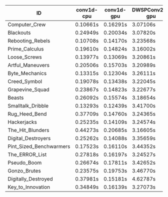 |ID|conv1d-cpu|conv1d-gpu|DWSPConv2D-gpu|gemm-gpu|avg|
|-|-|-|-|-|-|
|Computer_Crew|0.10661s|0.16291s|3.07106s|1.89671s|1.30932s|
|Blackouts|0.24949s|0.20034s|3.07820s|1.79381s|1.33046s|
|Rebooting_Rebels|0.10708s|0.14170s|3.23568s|1.88115s|1.34141s|
|Prime_Calculus|0.19610s|0.14824s|3.16002s|1.89553s|1.34997s|
|Loose_Screws|0.13977s|0.13069s|3.20861s|1.96096s|1.36001s|
|Artful_Maneuvers|0.20506s|0.15703s|3.20989s|1.88032s|1.36307s|
|Byte_Mechanics|0.13315s|0.12304s|3.26111s|1.98665s|1.37599s|
|Creed_Symbol|0.19078s|0.13438s|3.22045s|1.99737s|1.38574s|
|Grapevine_Squad|0.23867s|0.14823s|3.22677s|1.95330s|1.39174s|
|Beasts|0.26092s|0.15574s|3.18654s|2.06028s|1.41587s|
|Smalltalk_Dribble|0.13293s|0.12439s|3.41700s|1.99915s|1.41837s|
|Rug_Heed_Bend|0.37709s|0.14760s|3.24365s|2.03934s|1.45192s|
|Hackerjacks|0.25235s|0.14109s|3.24574s|2.17182s|1.45275s|
|The_Hit_Blunders|0.44273s|0.20685s|3.16605s|2.03194s|1.46189s|
|Digital_Destroyers|0.25262s|0.14088s|3.35659s|2.13892s|1.47225s|
|Pint_Sized_Benchwarmers|0.17523s|0.16110s|3.44352s|2.13501s|1.47872s|
|The_ERROR_List|0.27818s|0.16197s|3.24527s|2.23715s|1.48064s|
|Pseudo_Boom|0.26674s|0.17811s|3.42652s|2.12651s|1.49947s|
|Gonzo_Brutes|0.23575s|0.19753s|3.46770s|2.17563s|1.51915s|
|Digitally_Destroyed|0.37981s|0.15181s|4.62787s|2.73788s|1.97434s|
|Key_to_Innovation|0.34849s|0.16139s|3.27073s|infs|infs|
